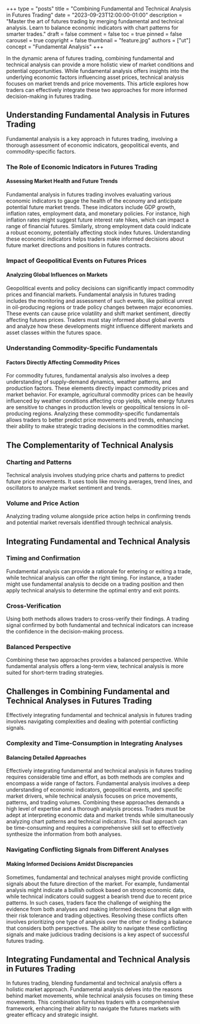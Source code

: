+++
type = "posts"
title = "Combining Fundamental and Technical Analysis in Futures Trading"
date = "2023-09-23T12:00:00-01:00"
description = "Master the art of futures trading by merging fundamental and technical analysis. Learn to balance economic indicators with chart patterns for smarter trades." 
draft = false
comment = false
toc = true
pinned = false
carousel = true
copyright = false
thumbnail = "feature.jpg"
authors = ["ut"]
concept = "Fundamental Analysis"
+++

In the dynamic arena of futures trading, combining fundamental and
technical analysis can provide a more holistic view of market conditions
and potential opportunities. While fundamental analysis offers insights
into the underlying economic factors influencing asset prices, technical
analysis focuses on market trends and price movements. This article
explores how traders can effectively integrate these two approaches for
more informed decision-making in futures trading.

## Understanding Fundamental Analysis in Futures Trading

Fundamental analysis is a key approach in futures trading, involving a
thorough assessment of economic indicators, geopolitical events, and
commodity-specific factors.

### The Role of Economic Indicators in Futures Trading

#### Assessing Market Health and Future Trends

Fundamental analysis in futures trading involves evaluating various
economic indicators to gauge the health of the economy and anticipate
potential future market trends. These indicators include GDP growth,
inflation rates, employment data, and monetary policies. For instance,
high inflation rates might suggest future interest rate hikes, which can
impact a range of financial futures. Similarly, strong employment data
could indicate a robust economy, potentially affecting stock index
futures. Understanding these economic indicators helps traders make
informed decisions about future market directions and positions in
futures contracts.

### Impact of Geopolitical Events on Futures Prices

#### Analyzing Global Influences on Markets

Geopolitical events and policy decisions can significantly impact
commodity prices and financial markets. Fundamental analysis in futures
trading includes the monitoring and assessment of such events, like
political unrest in oil-producing regions or trade policy changes
between major economies. These events can cause price volatility and
shift market sentiment, directly affecting futures prices. Traders must
stay informed about global events and analyze how these developments
might influence different markets and asset classes within the futures
space.

### Understanding Commodity-Specific Fundamentals

#### Factors Directly Affecting Commodity Prices

For commodity futures, fundamental analysis also involves a deep
understanding of supply-demand dynamics, weather patterns, and
production factors. These elements directly impact commodity prices and
market behavior. For example, agricultural commodity prices can be
heavily influenced by weather conditions affecting crop yields, while
energy futures are sensitive to changes in production levels or
geopolitical tensions in oil-producing regions. Analyzing these
commodity-specific fundamentals allows traders to better predict price
movements and trends, enhancing their ability to make strategic trading
decisions in the commodities market.

## The Complementarity of Technical Analysis

### Charting and Patterns

Technical analysis involves studying price charts and patterns to
predict future price movements. It uses tools like moving averages,
trend lines, and oscillators to analyze market sentiment and trends.

### Volume and Price Action

Analyzing trading volume alongside price action helps in confirming
trends and potential market reversals identified through technical
analysis.

## Integrating Fundamental and Technical Analysis

### Timing and Confirmation

Fundamental analysis can provide a rationale for entering or exiting a
trade, while technical analysis can offer the right timing. For
instance, a trader might use fundamental analysis to decide on a trading
position and then apply technical analysis to determine the optimal
entry and exit points.

### Cross-Verification

Using both methods allows traders to cross-verify their findings. A
trading signal confirmed by both fundamental and technical indicators
can increase the confidence in the decision-making process.

### Balanced Perspective

Combining these two approaches provides a balanced perspective. While
fundamental analysis offers a long-term view, technical analysis is more
suited for short-term trading strategies.

## Challenges in Combining Fundamental and Technical Analyses in Futures Trading

Effectively integrating fundamental and technical analysis in futures
trading involves navigating complexities and dealing with potential
conflicting signals.

### Complexity and Time-Consumption in Integrating Analyses

#### Balancing Detailed Approaches

Effectively integrating fundamental and technical analysis in futures
trading requires considerable time and effort, as both methods are
complex and encompass a wide range of factors. Fundamental analysis
involves a deep understanding of economic indicators, geopolitical
events, and specific market drivers, while technical analysis focuses on
price movements, patterns, and trading volumes. Combining these
approaches demands a high level of expertise and a thorough analysis
process. Traders must be adept at interpreting economic data and market
trends while simultaneously analyzing chart patterns and technical
indicators. This dual approach can be time-consuming and requires a
comprehensive skill set to effectively synthesize the information from
both analyses.

### Navigating Conflicting Signals from Different Analyses

#### Making Informed Decisions Amidst Discrepancies

Sometimes, fundamental and technical analyses might provide conflicting
signals about the future direction of the market. For example,
fundamental analysis might indicate a bullish outlook based on strong
economic data, while technical indicators could suggest a bearish trend
due to recent price patterns. In such cases, traders face the challenge
of weighing the evidence from both analyses and making informed
decisions that align with their risk tolerance and trading objectives.
Resolving these conflicts often involves prioritizing one type of
analysis over the other or finding a balance that considers both
perspectives. The ability to navigate these conflicting signals and make
judicious trading decisions is a key aspect of successful futures
trading.

## Integrating Fundamental and Technical Analysis in Futures Trading

In futures trading, blending fundamental and technical analysis offers a
holistic market approach. Fundamental analysis delves into the reasons
behind market movements, while technical analysis focuses on timing
these movements. This combination furnishes traders with a comprehensive
framework, enhancing their ability to navigate the futures markets with
greater efficacy and strategic insight.

